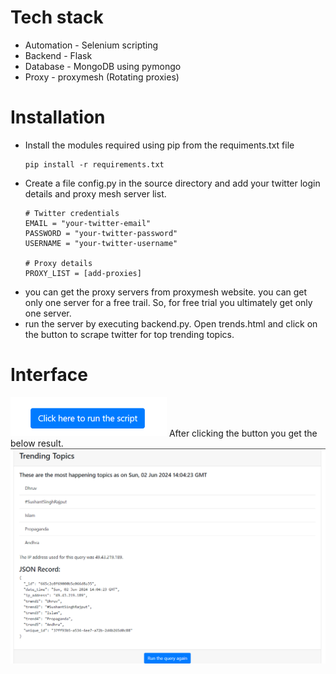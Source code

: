 # Tech stack
- Automation - Selenium scripting
- Backend - Flask
- Database - MongoDB using pymongo
- Proxy - proxymesh (Rotating proxies)

# Installation
- Install the modules required using pip from the requiments.txt file
  ```
  pip install -r requirements.txt

- Create a file config.py in the source directory and add your twitter login details and proxy mesh server list.
  ```
  # Twitter credentials
  EMAIL = "your-twitter-email"
  PASSWORD = "your-twitter-password"
  USERNAME = "your-twitter-username"
  
  # Proxy details
  PROXY_LIST = [add-proxies]

- you can get the proxy servers from proxymesh website. you can get only one server for a free trail. So, for free trial you ultimately get only one server.
- run the server by executing backend.py. Open trends.html and click on the button to scrape twitter for top trending topics.

# Interface
<img src="images/trending_button.png" alt="trending button" width="250">
After clicking the button you get the below result.
<img src="images/trending_topics.png" alt="trending topics" width="1000">

